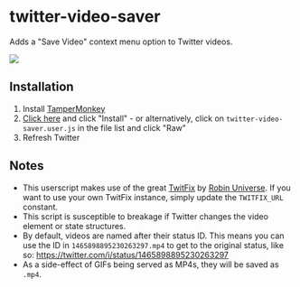 # twitter-video-saver
Adds a "Save Video" context menu option to Twitter videos.

<img src="https://files.f66.dev/uploads/NeJm8KpNfIfj1FJj.png">

## Installation

1. Install [TamperMonkey](https://www.tampermonkey.net/)
2. [Click here](https://raw.githubusercontent.com/FlyingSixtySix/twitter-video-saver/main/twitter-video-saver.user.js) and click "Install" - or alternatively, click on `twitter-video-saver.user.js` in the file list and click "Raw"
3. Refresh Twitter

## Notes
- This userscript makes use of the great [TwitFix](https://github.com/robinuniverse/twitfix) by [Robin Universe](https://github.com/robinuniverse).
If you want to use your own TwitFix instance, simply update the `TWITFIX_URL` constant.
- This script is susceptible to breakage if Twitter changes the video element or state structures.
- By default, videos are named after their status ID.
This means you can use the ID in `1465898895230263297.mp4` to get to the original status, like so: https://twitter.com/i/status/1465898895230263297
- As a side-effect of GIFs being served as MP4s, they will be saved as `.mp4`.

